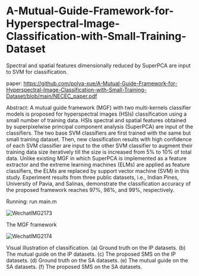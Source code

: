# A-Mutual-Guide-Framework-for-Hyperspectral-Image-Classification-with-Small-Training-Dataset
Spectral and spatial features dimensionally reduced by  SuperPCA are input to SVM for classification.

paper: https://github.com/polya-xue/A-Mutual-Guide-Framework-for-Hyperspectral-Image-Classification-with-Small-Training-Dataset/blob/main/NECEC_paper.pdf

Abstract:
A mutual guide framework (MGF) with two multi-kernels classifier models is proposed for hyperspectral images (HSIs) classification using a small number of training data. HSIs spectral and spatial features obtained by superpixelwise principal component analysis (SuperPCA) are input of the classifiers. The two base SVM classifiers are first trained with the same but small training dataset. Then, new classification results with high confidence of each SVM classifier are input to the other SVM classifier to augment their training data size iteratively till the size is increased from 5% to 10% of total data. Unlike existing MGF in which SuperPCA is implemented as a feature extractor and the extreme learning machines (ELMs) are applied as feature classifiers, the ELMs are replaced by support vector machine (SVM) in this study. Experiment results from three public datasets, i.e., Indian Pines, University of Pavia, and Salinas, demonstrate the classification accuracy of the proposed framework reaches 97%, 96%, and 99%, respectively.

Running:
run main.m


![WechatIMG2173](https://user-images.githubusercontent.com/60961564/202933275-c64e03a6-d8d9-4f39-b3b4-dc813c11d9ce.png)

The MGF framework


![WechatIMG2174](https://user-images.githubusercontent.com/60961564/202933490-498be904-6ac0-4354-b1a0-c9f0d9824770.png)

Visual illustration of classification. (a) Ground truth on the IP datasets. (b) The mutual guide on the IP datasets. (c) The proposed SMS on the IP datasets. (d) Ground truth on the SA datasets. (e) The mutual guide on the SA datasets. (f) The proposed SMS on the SA datasets.
